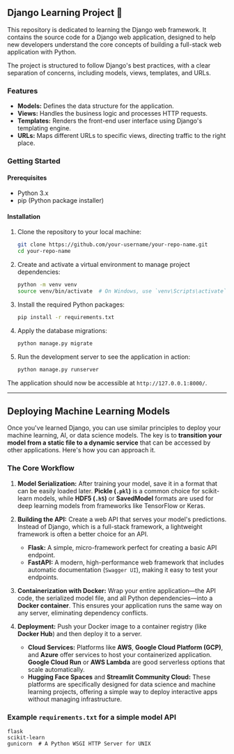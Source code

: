 ## Django Learning Project 🚀

This repository is dedicated to learning the Django web framework. It contains the source code for a Django web application, designed to help new developers understand the core concepts of building a full-stack web application with Python.

The project is structured to follow Django's best practices, with a clear separation of concerns, including models, views, templates, and URLs.

### **Features**

  * **Models:** Defines the data structure for the application.
  * **Views:** Handles the business logic and processes HTTP requests.
  * **Templates:** Renders the front-end user interface using Django's templating engine.
  * **URLs:** Maps different URLs to specific views, directing traffic to the right place.

### **Getting Started**

#### **Prerequisites**

  * Python 3.x
  * pip (Python package installer)

#### **Installation**

1.  Clone the repository to your local machine:
    ```bash
    git clone https://github.com/your-username/your-repo-name.git
    cd your-repo-name
    ```
2.  Create and activate a virtual environment to manage project dependencies:
    ```bash
    python -m venv venv
    source venv/bin/activate  # On Windows, use `venv\Scripts\activate`
    ```
3.  Install the required Python packages:
    ```bash
    pip install -r requirements.txt
    ```
4.  Apply the database migrations:
    ```bash
    python manage.py migrate
    ```
5.  Run the development server to see the application in action:
    ```bash
    python manage.py runserver
    ```

The application should now be accessible at `http://127.0.0.1:8000/`.

-----

## Deploying Machine Learning Models

Once you've learned Django, you can use similar principles to deploy your machine learning, AI, or data science models. The key is to **transition your model from a static file to a dynamic service** that can be accessed by other applications. Here's how you can approach it.

### **The Core Workflow**

1.  **Model Serialization:** After training your model, save it in a format that can be easily loaded later. **Pickle (`.pkl`)** is a common choice for scikit-learn models, while **HDF5 (`.h5`)** or **SavedModel** formats are used for deep learning models from frameworks like TensorFlow or Keras.

2.  **Building the API:** Create a web API that serves your model's predictions. Instead of Django, which is a full-stack framework, a lightweight framework is often a better choice for an API.

      * **Flask:** A simple, micro-framework perfect for creating a basic API endpoint.
      * **FastAPI:** A modern, high-performance web framework that includes automatic documentation (`Swagger UI`), making it easy to test your endpoints.

3.  **Containerization with Docker:** Wrap your entire application—the API code, the serialized model file, and all Python dependencies—into a **Docker container**. This ensures your application runs the same way on any server, eliminating dependency conflicts.

4.  **Deployment:** Push your Docker image to a container registry (like **Docker Hub**) and then deploy it to a server.

      * **Cloud Services:** Platforms like **AWS**, **Google Cloud Platform (GCP)**, and **Azure** offer services to host your containerized application. **Google Cloud Run** or **AWS Lambda** are good serverless options that scale automatically.
      * **Hugging Face Spaces** and **Streamlit Community Cloud:** These platforms are specifically designed for data science and machine learning projects, offering a simple way to deploy interactive apps without managing infrastructure.

### **Example `requirements.txt` for a simple model API**

```text
flask
scikit-learn
gunicorn  # A Python WSGI HTTP Server for UNIX
```
